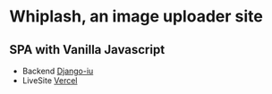 # Whiplash, an image uploader site

## SPA with Vanilla Javascript

- Backend [Django-iu](https://guarded-bayou-77290.herokuapp.com)
- LiveSite [Vercel](https://whiplash-frontend.vercel.app/)
